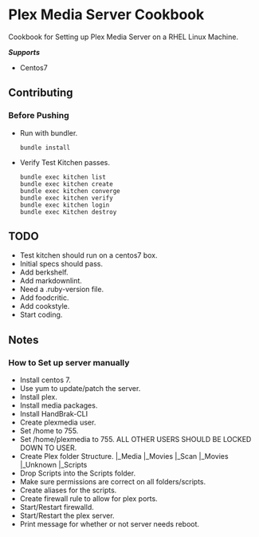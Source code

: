 # Plex Media Server Cookbook 

Cookbook for Setting up Plex Media Server on a RHEL Linux Machine.

***Supports***
- Centos7

## Contributing

### Before Pushing

- Run with bundler.
   ```
   bundle install
   ```
- Verify Test Kitchen passes.
   ```
   bundle exec kitchen list
   bundle exec kitchen create
   bundle exec kitchen converge
   bundle exec kitchen verify
   bundle exec kitchen login
   bundle exec Kitchen destroy 
   ```

## TODO

- Test kitchen should run on a centos7 box.
- Initial specs should pass.
- Add berkshelf.
- Add markdownlint.
- Need a .ruby-version file.
- Add foodcritic.
- Add cookstyle.
- Start coding.

## Notes

### How to Set up server manually

- Install centos 7.
- Use yum to update/patch the server.
- Install plex.
- Install media packages.
- Install HandBrak-CLI
- Create plexmedia user.
- Set /home to 755.
- Set /home/plexmedia to 755. ALL OTHER USERS SHOULD BE LOCKED DOWN TO USER.
- Create Plex folder Structure.
   |_Media
     |_Movies
   |_Scan
     |_Movies
     |_Unknown
   |_Scripts
- Drop Scripts into the Scripts folder.
- Make sure permissions are correct on all folders/scripts.
- Create aliases for the scripts.
- Create firewall rule to allow for plex ports.
- Start/Restart firewalld.
- Start/Restart the plex server.
- Print message for whether or not server needs reboot.